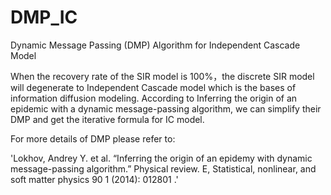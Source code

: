 # DMP_IC
Dynamic Message Passing (DMP) Algorithm for Independent Cascade Model

When the recovery rate of the SIR model is 100%，the discrete SIR model will degenerate to Independent Cascade model which is the bases of information diffusion modeling. According to Inferring the origin of an epidemic with a dynamic message-passing algorithm, we can simplify their DMP and get the iterative formula for IC model.

For more details of DMP please refer to:

'Lokhov, Andrey Y. et al. “Inferring the origin of an epidemy with dynamic message-passing algorithm.” Physical review. E, Statistical, nonlinear, and soft matter physics 90 1 (2014): 012801 .'
